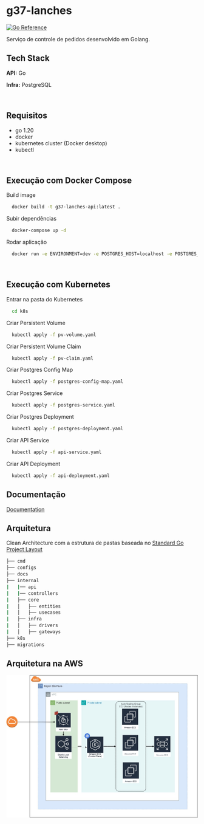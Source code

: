 # g37-lanches

[![Go Reference](https://pkg.go.dev/badge/golang.org/x/example.svg)](https://pkg.go.dev/golang.org/x/example)

Serviço de controle de pedidos desenvolvido em Golang.

## Tech Stack

**API:** Go

**Infra:** PostgreSQL

<br/>

## Requisitos

- go 1.20
- docker
- kubernetes cluster (Docker desktop)
- kubectl

<br/>

## Execução com Docker Compose

Build image

```bash
  docker build -t g37-lanches-api:latest .
```

Subir dependências
```bash
  docker-compose up -d
```

Rodar aplicação
```bash
  docker run -e ENVIRONMENT=dev -e POSTGRES_HOST=localhost -e POSTGRES_PORT=5432 -e POSTGRES_DB=g37_lanches -e POSTGRES_SSLMODE=disable -e POSTGRES_USER=admin -e POSTGRES_PASSWORD=admin -p 8080:8080 --network="host" g37-lanches-api:latest
```
<br/>

## Execução com Kubernetes

Entrar na pasta do Kubernetes
```bash
  cd k8s
```

Criar Persistent Volume
```bash
  kubectl apply -f pv-volume.yaml
```

Criar Persistent Volume Claim
```bash
  kubectl apply -f pv-claim.yaml
```

Criar Postgres Config Map
```bash
  kubectl apply -f postgres-config-map.yaml
```

Criar Postgres Service
```bash
  kubectl apply -f postgres-service.yaml
```

Criar Postgres Deployment
```bash
  kubectl apply -f postgres-deployment.yaml
```

Criar API Service
```bash
  kubectl apply -f api-service.yaml
```

Criar API Deployment
```bash
  kubectl apply -f api-deployment.yaml
```

## Documentação
[Documentation](https://github.com/IgorRamosBR/g37-techchallenge/tree/master/docs)


## Arquitetura
Clean Architecture com a estrutura de pastas baseada no [Standard Go Project Layout](https://github.com/golang-standards/project-layout#go-directories) 

```bash
├── cmd
├── configs
├── docs
├── internal
|   |── api
|   |── controllers
|   ├── core
|   │   ├── entities
|   │   ├── usecases
|   ├── infra
|   │   ├── drivers
|   │   ├── gateways
├── k8s
├── migrations
```

## Arquitetura na AWS
<img title="AWS Arch" alt="AWS Architecture" src="./cloud-architecture.jpeg">